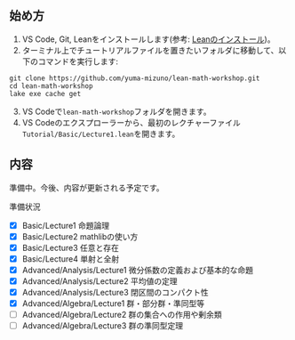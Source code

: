 ## 始め方
1. VS Code, Git, Leanをインストールします(参考: [Leanのインストール](https://leanprover.github.io/lean4/doc/quickstart.html))。
2. ターミナル上でチュートリアルファイルを置きたいフォルダに移動して、以下のコマンドを実行します: 
```
git clone https://github.com/yuma-mizuno/lean-math-workshop.git
cd lean-math-workshop
lake exe cache get
```
3. VS Codeで`lean-math-workshop`フォルダを開きます。
4. VS Codeのエクスプローラーから、最初のレクチャーファイル`Tutorial/Basic/Lecture1.lean`を開きます。

## 内容
準備中。今後、内容が更新される予定です。

準備状況
- [x] Basic/Lecture1 命題論理
- [x] Basic/Lecture2 mathlibの使い方
- [x] Basic/Lecture3 任意と存在
- [x] Basic/Lecture4 単射と全射
- [x] Advanced/Analysis/Lecture1 微分係数の定義および基本的な命題
- [x] Advanced/Analysis/Lecture2 平均値の定理
- [x] Advanced/Analysis/Lecture3 閉区間のコンパクト性
- [x] Advanced/Algebra/Lecture1 群・部分群・準同型等
- [ ] Advanced/Algebra/Lecture2 群の集合への作用や剰余類
- [ ] Advanced/Algebra/Lecture3 群の準同型定理